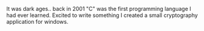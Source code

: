 It was dark ages.. back in 2001
"C" was the first programming language I had ever learned.
Excited to write something I created a small cryptography application for windows. 